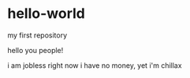 # hello-world
my first repository

hello you people!

i am jobless right now
i have no money, yet i'm chillax
